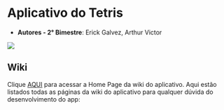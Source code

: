 # Aplicativo do Tetris
- **Autores - 2° Bimestre**: Erick Galvez, Arthur Victor
  
<img src="https://bdjogos.com.br/capas/4166-Tetris-Game-Boy-capa-1.jpg">

## Wiki
Clique [AQUI](https://github.com/ArthurJD1777/Moblie-App-Tetris-3JD/wiki) para acessar a Home Page da wiki do aplicativo.
Aqui estão listados todas as páginas da wiki do aplicativo para qualquer dúvida do desenvolvimento do app:
